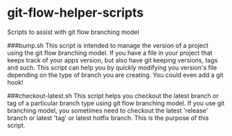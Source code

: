 git-flow-helper-scripts
=======================

Scripts to assist with git flow branching model


###bump.sh
This script is intended to manage the version of a project using the git flow branching model.
If you have a file in your project that keeps track of your apps version, but also have git keeping 
versions, tags and such. This script can help you by quickly modifying you version's file 
depending on the type of branch you are creating. You could even add a git hook!

###checkout-latest.sh
This script helps you checkout the latest branch or tag of a particular branch type using git flow branching model.
If you use git branching model, you sometimes need to checkout the latest 'release' branch or latest 'tag' or latest
hotfix branch. This is the purpose of this script.

